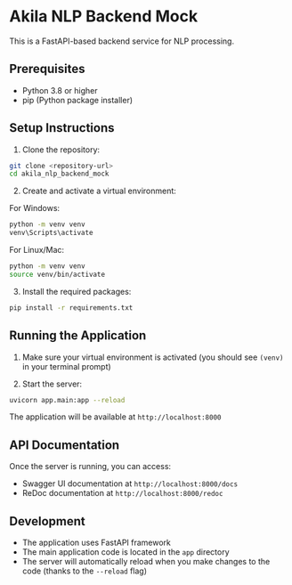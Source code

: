# Akila NLP Backend Mock

This is a FastAPI-based backend service for NLP processing.

## Prerequisites

- Python 3.8 or higher
- pip (Python package installer)

## Setup Instructions

1. Clone the repository:
```bash
git clone <repository-url>
cd akila_nlp_backend_mock
```

2. Create and activate a virtual environment:

For Windows:
```bash
python -m venv venv
venv\Scripts\activate
```

For Linux/Mac:
```bash
python -m venv venv
source venv/bin/activate
```

3. Install the required packages:
```bash
pip install -r requirements.txt
```

## Running the Application

1. Make sure your virtual environment is activated (you should see `(venv)` in your terminal prompt)

2. Start the server:
```bash
uvicorn app.main:app --reload
```

The application will be available at `http://localhost:8000`

## API Documentation

Once the server is running, you can access:
- Swagger UI documentation at `http://localhost:8000/docs`
- ReDoc documentation at `http://localhost:8000/redoc`

## Development

- The application uses FastAPI framework
- The main application code is located in the `app` directory
- The server will automatically reload when you make changes to the code (thanks to the `--reload` flag) 